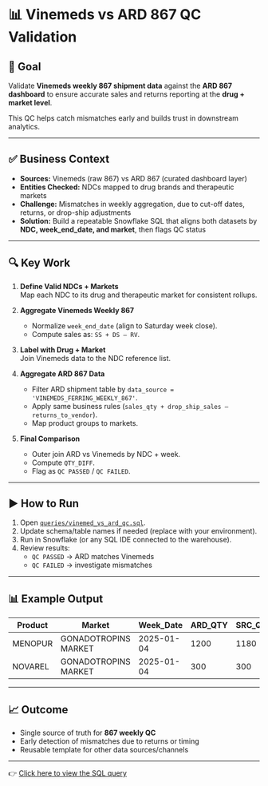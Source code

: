 # 📊 Vinemeds vs ARD 867 QC Validation

## 🎯 Goal
Validate **Vinemeds weekly 867 shipment data** against the **ARD 867 dashboard** to ensure accurate sales and returns reporting at the **drug + market level**.

This QC helps catch mismatches early and builds trust in downstream analytics.

---

## ✅ Business Context
- **Sources:** Vinemeds (raw 867) vs ARD 867 (curated dashboard layer)  
- **Entities Checked:** NDCs mapped to drug brands and therapeutic markets  
- **Challenge:** Mismatches in weekly aggregation, due to cut-off dates, returns, or drop-ship adjustments  
- **Solution:** Build a repeatable Snowflake SQL that aligns both datasets by **NDC, week_end_date, and market**, then flags QC status  

---

## 🔍 Key Work
1. **Define Valid NDCs + Markets**  
   Map each NDC to its drug and therapeutic market for consistent rollups.  

2. **Aggregate Vinemeds Weekly 867**  
   - Normalize `week_end_date` (align to Saturday week close).  
   - Compute sales as: `SS + DS – RV`.  

3. **Label with Drug + Market**  
   Join Vinemeds data to the NDC reference list.  

4. **Aggregate ARD 867 Data**  
   - Filter ARD shipment table by `data_source = 'VINEMEDS_FERRING_WEEKLY_867'`.  
   - Apply same business rules (`sales_qty + drop_ship_sales – returns_to_vendor`).  
   - Map product groups to markets.  

5. **Final Comparison**  
   - Outer join ARD vs Vinemeds by NDC + week.  
   - Compute `QTY_DIFF`.  
   - Flag as `QC PASSED` / `QC FAILED`.  

---

## ▶️ How to Run
1. Open [`queries/vinemed_vs_ard_qc.sql`](queries/vinemed_vs_ard_qc.sql).  
2. Update schema/table names if needed (replace with your environment).  
3. Run in Snowflake (or any SQL IDE connected to the warehouse).  
4. Review results:
   - `QC PASSED` → ARD matches Vinemeds  
   - `QC FAILED` → investigate mismatches  

---

## 📊 Example Output

| Product     | Market                    | Week_Date  | ARD_QTY | SRC_QTY | QTY_DIFF | QC_Status  |
|-------------|---------------------------|------------|---------|---------|----------|------------|
| MENOPUR     | GONADOTROPINS MARKET      | 2025-01-04 | 1200    | 1180    | -20      | QC FAILED  |
| NOVAREL     | GONADOTROPINS MARKET      | 2025-01-04 | 300     | 300     | 0        | QC PASSED  |

---

## 📈 Outcome
- Single source of truth for **867 weekly QC**  
- Early detection of mismatches due to returns or timing  
- Reusable template for other data sources/channels  

---

👉 [Click here to view the SQL query](queries/vinemed_vs_ard_qc.sql)
